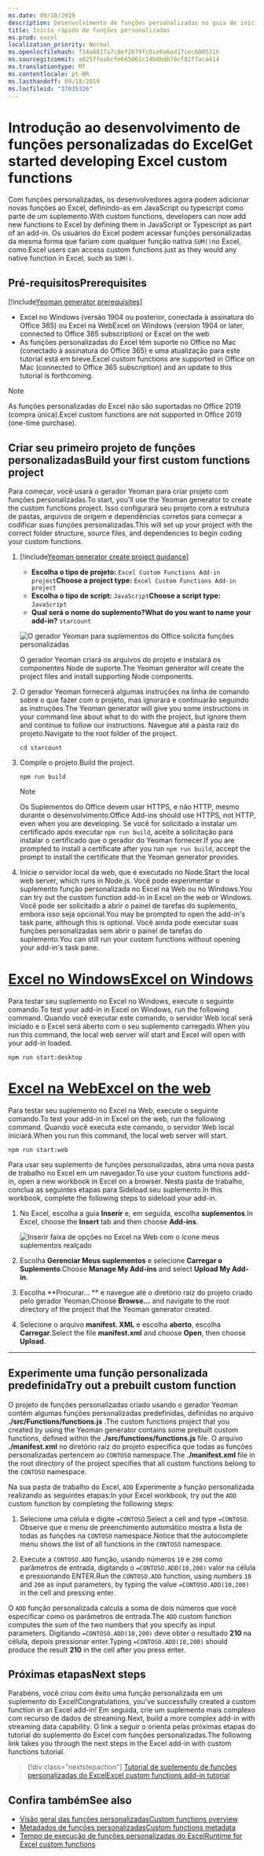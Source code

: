 ```yaml
---
ms.date: 09/18/2019
description: Desenvolvimento de funções personalizadas no guia de início rápido do Excel.
title: Início rápido de funções personalizadas
ms.prod: excel
localization_priority: Normal
ms.openlocfilehash: f34a8817a7c8ef2679fc8ce0a6ad17cec600531b
ms.sourcegitcommit: a0257feabcfe665061c14b8bdb70cf82f7aca414
ms.translationtype: MT
ms.contentlocale: pt-BR
ms.lasthandoff: 09/18/2019
ms.locfileid: "37035326"
---
```

# <a name="get-started-developing-excel-custom-functions"></a><span data-ttu-id="1970d-103">Introdução ao desenvolvimento de funções personalizadas do Excel</span><span class="sxs-lookup"><span data-stu-id="1970d-103">Get started developing Excel custom functions</span></span>

<span data-ttu-id="1970d-104">Com funções personalizadas, os desenvolvedores agora podem adicionar novas funções ao Excel, definindo-as em JavaScript ou typescript como parte de um suplemento.</span><span class="sxs-lookup"><span data-stu-id="1970d-104">With custom functions, developers can now add new functions to Excel by defining them in JavaScript or Typescript as part of an add-in.</span></span> <span data-ttu-id="1970d-105">Os usuários do Excel podem acessar funções personalizadas da mesma forma que fariam com qualquer função nativa `SUM()`no Excel, como.</span><span class="sxs-lookup"><span data-stu-id="1970d-105">Excel users can access custom functions just as they would any native function in Excel, such as `SUM()`.</span></span>

## <a name="prerequisites"></a><span data-ttu-id="1970d-106">Pré-requisitos</span><span class="sxs-lookup"><span data-stu-id="1970d-106">Prerequisites</span></span>

[!include[Yeoman generator prerequisites](../includes/quickstart-yo-prerequisites.md)]

* <span data-ttu-id="1970d-107">Excel no Windows (versão 1904 ou posterior, conectada à assinatura do Office 365) ou Excel na Web</span><span class="sxs-lookup"><span data-stu-id="1970d-107">Excel on Windows (version 1904 or later, connected to Office 365 subscription) or Excel on the web</span></span>
* <span data-ttu-id="1970d-108">As funções personalizadas do Excel têm suporte no Office no Mac (conectado à assinatura do Office 365) e uma atualização para este tutorial está em breve.</span><span class="sxs-lookup"><span data-stu-id="1970d-108">Excel custom functions are supported in Office on Mac (connected to Office 365 subscription) and an update to this tutorial is forthcoming.</span></span>

>[!NOTE]
><span data-ttu-id="1970d-109">As funções personalizadas do Excel não são suportadas no Office 2019 (compra única).</span><span class="sxs-lookup"><span data-stu-id="1970d-109">Excel custom functions are not supported in Office 2019 (one-time purchase).</span></span>

## <a name="build-your-first-custom-functions-project"></a><span data-ttu-id="1970d-110">Criar seu primeiro projeto de funções personalizadas</span><span class="sxs-lookup"><span data-stu-id="1970d-110">Build your first custom functions project</span></span>

<span data-ttu-id="1970d-111">Para começar, você usará o gerador Yeoman para criar projeto com funções personalizadas.</span><span class="sxs-lookup"><span data-stu-id="1970d-111">To start, you'll use the Yeoman generator to create the custom functions project.</span></span> <span data-ttu-id="1970d-112">Isso configurará seu projeto com a estrutura de pastas, arquivos de origem e dependências corretos para começar a codificar suas funções personalizadas.</span><span class="sxs-lookup"><span data-stu-id="1970d-112">This will set up your project with the correct folder structure, source files, and dependencies to begin coding your custom functions.</span></span>

1. [!include[Yeoman generator create project guidance](../includes/yo-office-command-guidance.md)]

    - <span data-ttu-id="1970d-113">**Escolha o tipo de projeto:** `Excel Custom Functions Add-in project`</span><span class="sxs-lookup"><span data-stu-id="1970d-113">**Choose a project type:** `Excel Custom Functions Add-in project`</span></span>
    - <span data-ttu-id="1970d-114">**Escolha o tipo de script:** `JavaScript`</span><span class="sxs-lookup"><span data-stu-id="1970d-114">**Choose a script type:** `JavaScript`</span></span>
    - <span data-ttu-id="1970d-115">**Qual será o nome do suplemento?**</span><span class="sxs-lookup"><span data-stu-id="1970d-115">**What do you want to name your add-in?**</span></span> `starcount`

    ![O gerador Yeoman para suplementos do Office solicita funções personalizadas](../images/starcountPrompt.png)

    <span data-ttu-id="1970d-117">O gerador Yeoman criará os arquivos do projeto e instalará os componentes Node de suporte.</span><span class="sxs-lookup"><span data-stu-id="1970d-117">The Yeoman generator will create the project files and install supporting Node components.</span></span>

2. <span data-ttu-id="1970d-118">O gerador Yeoman fornecerá algumas instruções na linha de comando sobre o que fazer com o projeto, mas ignorará e continuarão seguindo as instruções.</span><span class="sxs-lookup"><span data-stu-id="1970d-118">The Yeoman generator will give you some instructions in your command line about what to do with the project, but ignore them and continue to follow our instructions.</span></span> <span data-ttu-id="1970d-119">Navegue até a pasta raiz do projeto.</span><span class="sxs-lookup"><span data-stu-id="1970d-119">Navigate to the root folder of the project.</span></span>

    ```command&nbsp;line
    cd starcount
    ```

3. <span data-ttu-id="1970d-120">Compile o projeto.</span><span class="sxs-lookup"><span data-stu-id="1970d-120">Build the project.</span></span> 

    ```command&nbsp;line
    npm run build
    ```

    > [!NOTE]
    > <span data-ttu-id="1970d-121">Os Suplementos do Office devem usar HTTPS, e não HTTP, mesmo durante o desenvolvimento.</span><span class="sxs-lookup"><span data-stu-id="1970d-121">Office Add-ins should use HTTPS, not HTTP, even when you are developing.</span></span> <span data-ttu-id="1970d-122">Se você for solicitado a instalar um certificado após executar `npm run build`, aceite a solicitação para instalar o certificado que o gerador do Yeoman fornecer.</span><span class="sxs-lookup"><span data-stu-id="1970d-122">If you are prompted to install a certificate after you run `npm run build`, accept the prompt to install the certificate that the Yeoman generator provides.</span></span>

4. <span data-ttu-id="1970d-123">Inicie o servidor local da web, que é executado no Node.</span><span class="sxs-lookup"><span data-stu-id="1970d-123">Start the local web server, which runs in Node.js.</span></span> <span data-ttu-id="1970d-124">Você pode experimentar o suplemento função personalizada no Excel na Web ou no Windows.</span><span class="sxs-lookup"><span data-stu-id="1970d-124">You can try out the custom function add-in in Excel on the web or Windows.</span></span> <span data-ttu-id="1970d-125">Você pode ser solicitado a abrir o painel de tarefas do suplemento, embora isso seja opcional.</span><span class="sxs-lookup"><span data-stu-id="1970d-125">You may be prompted to open the add-in's task pane, although this is optional.</span></span> <span data-ttu-id="1970d-126">Você ainda pode executar suas funções personalizadas sem abrir o painel de tarefas do suplemento.</span><span class="sxs-lookup"><span data-stu-id="1970d-126">You can still run your custom functions without opening your add-in's task pane.</span></span>

# <a name="excel-on-windowstabexcel-windows"></a>[<span data-ttu-id="1970d-127">Excel no Windows</span><span class="sxs-lookup"><span data-stu-id="1970d-127">Excel on Windows</span></span>](#tab/excel-windows)

<span data-ttu-id="1970d-128">Para testar seu suplemento no Excel no Windows, execute o seguinte comando.</span><span class="sxs-lookup"><span data-stu-id="1970d-128">To test your add-in in Excel on Windows, run the following command.</span></span> <span data-ttu-id="1970d-129">Quando você executar este comando, o servidor Web local será iniciado e o Excel será aberto com o seu suplemento carregado.</span><span class="sxs-lookup"><span data-stu-id="1970d-129">When you run this command, the local web server will start and Excel will open with your add-in loaded.</span></span>

```command&nbsp;line
npm run start:desktop
```

# <a name="excel-on-the-webtabexcel-online"></a>[<span data-ttu-id="1970d-130">Excel na Web</span><span class="sxs-lookup"><span data-stu-id="1970d-130">Excel on the web</span></span>](#tab/excel-online)

<span data-ttu-id="1970d-131">Para testar seu suplemento no Excel na Web, execute o seguinte comando.</span><span class="sxs-lookup"><span data-stu-id="1970d-131">To test your add-in in Excel on the web, run the following command.</span></span> <span data-ttu-id="1970d-132">Quando você executa este comando, o servidor Web local iniciará.</span><span class="sxs-lookup"><span data-stu-id="1970d-132">When you run this command, the local web server will start.</span></span>

```command&nbsp;line
npm run start:web
```

<span data-ttu-id="1970d-133">Para usar seu suplemento de funções personalizadas, abra uma nova pasta de trabalho no Excel em um navegador.</span><span class="sxs-lookup"><span data-stu-id="1970d-133">To use your custom functions add-in, open a new workbook in Excel on a browser.</span></span> <span data-ttu-id="1970d-134">Nesta pasta de trabalho, conclua as seguintes etapas para Sideload seu suplemento.</span><span class="sxs-lookup"><span data-stu-id="1970d-134">In this workbook, complete the following steps to sideload your add-in.</span></span>

1. <span data-ttu-id="1970d-135">No Excel, escolha a guia **Inserir** e, em seguida, escolha **suplementos**.</span><span class="sxs-lookup"><span data-stu-id="1970d-135">In Excel, choose the **Insert** tab and then choose **Add-ins**.</span></span>

   ![Inserir faixa de opções no Excel na Web com o ícone meus suplementos realçado](../images/excel-cf-online-register-add-in-1.png)
   
2. <span data-ttu-id="1970d-137">Escolha **Gerenciar Meus suplementos** e selecione **Carregar o Suplemento**.</span><span class="sxs-lookup"><span data-stu-id="1970d-137">Choose **Manage My Add-ins** and select **Upload My Add-in**.</span></span>

3. <span data-ttu-id="1970d-138">Escolha \*\*Procurar... \*\* e navegue até o diretório raiz do projeto criado pelo gerador Yeoman.</span><span class="sxs-lookup"><span data-stu-id="1970d-138">Choose **Browse...** and navigate to the root directory of the project that the Yeoman generator created.</span></span>

4. <span data-ttu-id="1970d-139">Selecione o arquivo **manifest. XML** e escolha **aberto**, escolha **Carregar**.</span><span class="sxs-lookup"><span data-stu-id="1970d-139">Select the file **manifest.xml** and choose **Open**, then choose **Upload**.</span></span>

---

## <a name="try-out-a-prebuilt-custom-function"></a><span data-ttu-id="1970d-140">Experimente uma função personalizada predefinida</span><span class="sxs-lookup"><span data-stu-id="1970d-140">Try out a prebuilt custom function</span></span>

<span data-ttu-id="1970d-141">O projeto de funções personalizadas criado usando o gerador Yeoman contém algumas funções personalizadas predefinidas, definidas no arquivo **./src/Functions/functions.js** .</span><span class="sxs-lookup"><span data-stu-id="1970d-141">The custom functions project that you created by using the Yeoman generator contains some prebuilt custom functions, defined within the **./src/functions/functions.js** file.</span></span> <span data-ttu-id="1970d-142">O arquivo **./manifest.xml** no diretório raiz do projeto especifica que todas as funções personalizadas pertencem ao `CONTOSO` namespace.</span><span class="sxs-lookup"><span data-stu-id="1970d-142">The **./manifest.xml** file in the root directory of the project specifies that all custom functions belong to the `CONTOSO` namespace.</span></span>

<span data-ttu-id="1970d-143">Na sua pasta de trabalho do Excel, `ADD` Experimente a função personalizada realizando as seguintes etapas:</span><span class="sxs-lookup"><span data-stu-id="1970d-143">In your Excel workbook, try out the `ADD` custom function by completing the following steps:</span></span>

1. <span data-ttu-id="1970d-144">Selecione uma célula e digite `=CONTOSO`.</span><span class="sxs-lookup"><span data-stu-id="1970d-144">Select a cell and type `=CONTOSO`.</span></span> <span data-ttu-id="1970d-145">Observe que o menu de preenchimento automático mostra a lista de todas as funções na `CONTOSO` namespace.</span><span class="sxs-lookup"><span data-stu-id="1970d-145">Notice that the autocomplete menu shows the list of all functions in the `CONTOSO` namespace.</span></span>

2. <span data-ttu-id="1970d-146">Execute a `CONTOSO.ADD` função, usando números `10` e `200` como parâmetros de entrada, digitando o `=CONTOSO.ADD(10,200)` valor na célula e pressionando ENTER.</span><span class="sxs-lookup"><span data-stu-id="1970d-146">Run the `CONTOSO.ADD` function, using numbers `10` and `200` as input parameters, by typing the value `=CONTOSO.ADD(10,200)` in the cell and pressing enter.</span></span>

<span data-ttu-id="1970d-147">O `ADD` função personalizada calcula a soma de dois números que você especificar como os parâmetros de entrada.</span><span class="sxs-lookup"><span data-stu-id="1970d-147">The `ADD` custom function computes the sum of the two numbers that you specify as input parameters.</span></span> <span data-ttu-id="1970d-148">Digitando `=CONTOSO.ADD(10,200)` deve obter o resultado **210** na célula, depois pressionar enter.</span><span class="sxs-lookup"><span data-stu-id="1970d-148">Typing `=CONTOSO.ADD(10,200)` should produce the result **210** in the cell after you press enter.</span></span>

## <a name="next-steps"></a><span data-ttu-id="1970d-149">Próximas etapas</span><span class="sxs-lookup"><span data-stu-id="1970d-149">Next steps</span></span>

<span data-ttu-id="1970d-150">Parabéns, você criou com êxito uma função personalizada em um suplemento do Excel!</span><span class="sxs-lookup"><span data-stu-id="1970d-150">Congratulations, you've successfully created a custom function in an Excel add-in!</span></span> <span data-ttu-id="1970d-151">Em seguida, crie um suplemento mais complexo com recurso de dados de streaming.</span><span class="sxs-lookup"><span data-stu-id="1970d-151">Next, build a more complex add-in with streaming data capability.</span></span> <span data-ttu-id="1970d-152">O link a seguir o orienta pelas próximas etapas do tutorial do suplemento do Excel com funções personalizadas.</span><span class="sxs-lookup"><span data-stu-id="1970d-152">The following link takes you through the next steps in the Excel add-in with custom functions tutorial.</span></span>

> [!div class="nextstepaction"]
> [<span data-ttu-id="1970d-153">Tutorial de suplemento de funções personalizadas do Excel</span><span class="sxs-lookup"><span data-stu-id="1970d-153">Excel custom functions add-in tutorial</span></span>](../tutorials/excel-tutorial-create-custom-functions.md#create-a-custom-function-that-requests-data-from-the-web
)

## <a name="see-also"></a><span data-ttu-id="1970d-154">Confira também</span><span class="sxs-lookup"><span data-stu-id="1970d-154">See also</span></span>

* [<span data-ttu-id="1970d-155">Visão geral das funções personalizadas</span><span class="sxs-lookup"><span data-stu-id="1970d-155">Custom functions overview</span></span>](../excel/custom-functions-overview.md)
* [<span data-ttu-id="1970d-156">Metadados de funções personalizadas</span><span class="sxs-lookup"><span data-stu-id="1970d-156">Custom functions metadata</span></span>](../excel/custom-functions-json.md)
* [<span data-ttu-id="1970d-157">Tempo de execução de funções personalizadas do Excel</span><span class="sxs-lookup"><span data-stu-id="1970d-157">Runtime for Excel custom functions</span></span>](../excel/custom-functions-runtime.md)